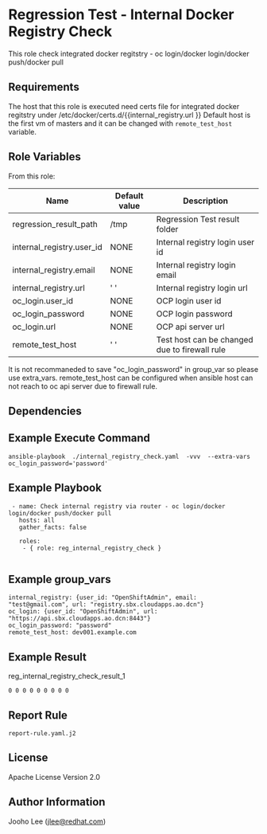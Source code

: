 Regression Test - Internal  Docker Registry Check
============

This role check integrated docker regitstry - oc login/docker login/docker push/docker pull

Requirements
------------
The host that this role is executed need certs file for integrated docker regitstry under /etc/docker/certs.d/{{internal_registry.url }}
Default host is the first vm of masters and it can be changed with `remote_test_host` variable.


Role Variables
--------------

From this role:

| Name                        | Default value                                 | Description                                                                 |
|-----------------------------|-----------------------------------------------|-----------------------------------------------------------------------------|
| regression_result_path      | /tmp                                          | Regression Test result folder                                               |
| internal_registry.user_id   | NONE                                          | Internal registry login user id                                             |
| internal_registry.email     | NONE                                          | Internal registry login email                                               |
| internal_registry.url       | ' '                                           | Internal registry login url                                                 |
| oc_login.user_id            | NONE                                          | OCP login user id                                                           |
| oc_login_password           | NONE                                          | OCP login password                                                          |
| oc_login.url                | NONE                                          | OCP api server url                                                          |
| remote_test_host            | ' '                                           | Test host can be changed due to firewall rule                               |

It is not recommaneded to save "oc_login_password" in group_var so please use extra_vars.
remote_test_host can be configured when ansible host can not reach to oc api server due to firewall rule.

Dependencies
------------

Example Execute Command
-----------------------
```
ansible-playbook  ./internal_registry_check.yaml  -vvv  --extra-vars oc_login_password='password'
```

Example Playbook
----------------

```
 - name: Check internal registry via router - oc login/docker login/docker push/docker pull
   hosts: all
   gather_facts: false

   roles:
    - { role: reg_internal_registry_check }


```

Example group_vars
------------------
```
internal_registry: {user_id: "OpenShiftAdmin", email: "test@gmail.com", url: "registry.sbx.cloudapps.ao.dcn"}
oc_login: {user_id: "OpenShiftAdmin", url: "https://api.sbx.cloudapps.ao.dcn:8443"}
oc_login_password: "password"
remote_test_host: dev001.example.com
```

Example Result 
--------------
reg_internal_registry_check_result_1
```
0 0 0 0 0 0 0 0 0
```

Report Rule
-----------
```
report-rule.yaml.j2
```

License
-------

Apache License Version 2.0

Author Information
------------------

Jooho Lee (jlee@redhat.com)
